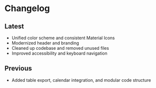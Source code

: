 # Changelog

## Latest
- Unified color scheme and consistent Material Icons
- Modernized header and branding
- Cleaned up codebase and removed unused files
- Improved accessibility and keyboard navigation

## Previous
- Added table export, calendar integration, and modular code structure 